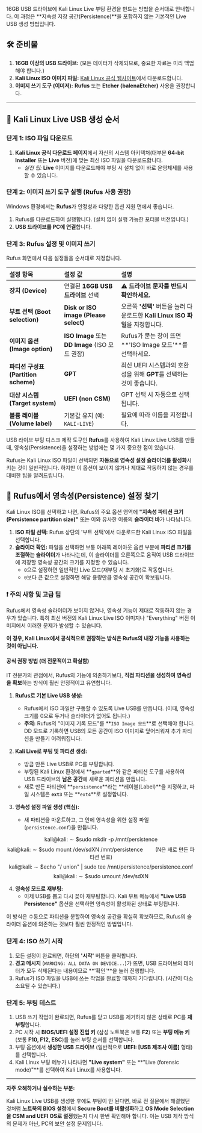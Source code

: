 16GB USB 드라이브에 Kali Linux Live 부팅 환경을 만드는 방법을 순서대로 안내합니다. 이 과정은 \*\*지속성 저장 공간(Persistence)\*\*을 포함하지 않는 기본적인 Live USB 생성 방법입니다.

## 🛠️ 준비물

1.  **16GB 이상의 USB 드라이브:** (모든 데이터가 삭제되므로, 중요한 자료는 미리 백업해야 합니다.)
2.  **Kali Linux ISO 이미지 파일:** [Kali Linux 공식 웹사이트](https://www.google.com/search?q=https://www.kali.org/get-kali/%23kali-platforms)에서 다운로드합니다.
3.  **이미지 쓰기 도구 (이미저):** **Rufus** 또는 **Etcher (balenaEtcher)** 사용을 권장합니다.

-----

## 📝 Kali Linux Live USB 생성 순서

### 단계 1: ISO 파일 다운로드

1.  **Kali Linux 공식 다운로드 페이지**에서 자신의 시스템 아키텍처(대부분 **64-bit Installer** 또는 **Live** 버전)에 맞는 최신 ISO 파일을 다운로드합니다.
      * *실전 팁:* **Live** 이미지를 다운로드해야 부팅 시 설치 없이 바로 운영체제를 사용할 수 있습니다.

### 단계 2: 이미지 쓰기 도구 실행 (Rufus 사용 권장)

Windows 환경에서는 **Rufus**가 안정성과 다양한 옵션 지원 면에서 좋습니다.

1.  Rufus를 다운로드하여 실행합니다. (설치 없이 실행 가능한 포터블 버전입니다.)
2.  **USB 드라이브를 PC에 연결**합니다.

### 단계 3: Rufus 설정 및 이미지 쓰기

Rufus 화면에서 다음 설정들을 순서대로 지정합니다.

| 설정 항목 | 설정 값 | 설명 |
| :--- | :--- | :--- |
| **장치 (Device)** | 연결된 **16GB USB 드라이브** 선택 | **⚠️ 드라이브 문자를 반드시 확인하세요.** |
| **부트 선택 (Boot selection)** | **Disk or ISO image (Please select)** | 오른쪽 **'선택'** 버튼을 눌러 다운로드한 **Kali Linux ISO 파일**을 지정합니다. |
| **이미지 옵션 (Image option)** | **ISO Image** 또는 **DD Image** (ISO 모드 권장) | Rufus가 묻는 창이 뜨면 \*\*'ISO Image 모드'\*\*를 선택하세요. |
| **파티션 구성표 (Partition scheme)** | **GPT** | 최신 UEFI 시스템과의 호환성을 위해 **GPT**를 선택하는 것이 좋습니다. |
| **대상 시스템 (Target system)** | **UEFI (non CSM)** | GPT 선택 시 자동으로 선택됩니다. |
| **볼륨 레이블 (Volume label)** | 기본값 유지 (예: `KALI-LIVE`) | 필요에 따라 이름을 지정합니다. |

USB 라이브 부팅 디스크 제작 도구인 **Rufus**를 사용하여 Kali Linux Live USB를 만들 때, 영속성(Persistence)을 설정하는 방법에는 몇 가지 중요한 점이 있습니다.

Rufus는 Kali Linux ISO 파일이 선택되면 **자동으로 영속성 설정 슬라이더를 활성화**시키는 것이 일반적입니다. 하지만 이 옵션이 보이지 않거나 제대로 작동하지 않는 경우를 대비한 팁을 알려드립니다.

## 🔑 Rufus에서 영속성(Persistence) 설정 찾기

Kali Linux ISO를 선택하고 나면, Rufus의 주요 옵션 영역에 **"지속성 파티션 크기(Persistence partition size)"** 또는 이와 유사한 이름의 **슬라이더 바**가 나타납니다.

1.  **ISO 파일 선택:** Rufus 상단의 '부트 선택'에서 다운로드한 Kali Linux ISO 파일을 선택합니다.
2.  **슬라이더 확인:** 파일을 선택하면 보통 아래쪽 레이아웃 옵션 부분에 **파티션 크기를 조절하는 슬라이더**가 나타나는데, 이 슬라이더를 오른쪽으로 움직여 USB 드라이브에 저장할 영속성 공간의 크기를 지정할 수 있습니다.
    * `0`으로 설정하면 일반적인 Live 모드(재부팅 시 초기화)로 작동합니다.
    * `0`보다 큰 값으로 설정하면 해당 용량만큼 영속성 공간이 확보됩니다.

### ❗ 주의 사항 및 고급 팁

Rufus에서 영속성 슬라이더가 보이지 않거나, 영속성 기능이 제대로 작동하지 않는 경우가 있습니다. 특히 최신 버전의 Kali Linux Live ISO 이미지나 "Everything" 버전 이미지에서 이러한 문제가 발생할 수 있습니다.

**이 경우, Kali Linux에서 공식적으로 권장하는 방식은 Rufus의 내장 기능을 사용하는 것이 아닙니다.**

#### 공식 권장 방법 (더 전문적이고 확실함)

IT 전문가의 관점에서, Rufus의 기능에 의존하기보다, **직접 파티션을 생성하여 영속성을 확보**하는 방식이 훨씬 안정적이고 유연합니다.

1.  **Rufus로 기본 Live USB 생성:**
    * Rufus에서 ISO 파일만 구동할 수 있도록 Live USB를 만듭니다. (이때, 영속성 크기를 0으로 두거나 슬라이더가 없어도 됩니다.)
    * **주의:** Rufus의 "이미지 기록 모드"를 **`ISO Image 모드`**로 선택해야 합니다. DD 모드로 기록하면 USB의 모든 공간이 ISO 이미지로 덮어씌워져 추가 파티션을 만들기 어려워집니다.

2.  **Kali Live로 부팅 및 파티션 생성:**
    * 방금 만든 Live USB로 PC를 부팅합니다.
    * 부팅된 Kali Linux 환경에서 **`gparted`**와 같은 파티션 도구를 사용하여 USB 드라이브의 **남은 공간**에 새로운 파티션을 만듭니다.
    * 새로 만든 파티션에 **`persistence`**라는 **레이블(Label)**을 지정하고, 파일 시스템은 **`ext3`** 또는 **`ext4`**로 설정합니다.

3.  **영속성 설정 파일 생성 (핵심):**
    * 새 파티션을 마운트하고, 그 안에 영속성을 위한 설정 파일(`persistence.conf`)을 만듭니다.

$$\text{kali@kali:} \sim\$ \text{sudo mkdir -p /mnt/persistence}$$
$$\text{kali@kali:} \sim\$ \text{sudo mount /dev/sdXN /mnt/persistence} \quad\quad (\text{N은 새로 만든 파티션 번호})$$
$$\text{kali@kali:} \sim\$ \text{echo "/ union" | sudo tee /mnt/persistence/persistence.conf}$$
$$\text{kali@kali:} \sim\$ \text{sudo umount /dev/sdXN}$$

4.  **영속성 모드로 재부팅:**
    * 이제 USB를 뽑고 다시 꽂아 재부팅합니다. Kali 부트 메뉴에서 **"Live USB Persistence"** 옵션을 선택하면 영속성이 활성화된 상태로 부팅됩니다.

이 방식은 수동으로 파티션을 분할하여 영속성 공간을 확실히 확보하므로, Rufus의 슬라이더 옵션에 의존하는 것보다 훨씬 안정적인 방법입니다.

### 단계 4: ISO 쓰기 시작

1.  모든 설정이 완료되면, 하단의 **'시작'** 버튼을 클릭합니다.
2.  **경고 메시지** (`WARNING: ALL DATA ON DEVICE...`)가 뜨면, USB 드라이브의 데이터가 모두 삭제된다는 내용이므로 \*\*'확인'\*\*을 눌러 진행합니다.
3.  Rufus가 ISO 파일을 USB에 쓰는 작업을 완료할 때까지 기다립니다. (시간이 다소 소요될 수 있습니다.)

### 단계 5: 부팅 테스트

1.  USB 쓰기 작업이 완료되면, Rufus를 닫고 USB를 제거하지 않은 상태로 PC를 **재부팅**합니다.
2.  PC 시작 시 **BIOS/UEFI 설정 진입 키** (삼성 노트북은 보통 **F2**) 또는 **부팅 메뉴 키** (보통 **F10, F12, ESC**)를 눌러 부팅 순서를 선택합니다.
3.  부팅 옵션에서 **생성한 USB 드라이브** (일반적으로 **UEFI: [USB 제조사 이름]** 형태)를 선택합니다.
4.  Kali Linux 부팅 메뉴가 나타나면 **"Live system"** 또는 \*\*"Live (forensic mode)"\*\*를 선택하여 Kali Linux를 사용합니다.

-----

**자주 오해하거나 실수하는 부분:**

Kali Linux Live USB를 생성한 후에도 부팅이 안 된다면, 바로 전 질문에서 해결했던 것처럼 **노트북의 BIOS 설정**에서 **Secure Boot를 비활성화**하고 **OS Mode Selection을 CSM and UEFI OS로 설정**했는지 다시 한번 확인해야 합니다. 이는 USB 제작 방식의 문제가 아닌, PC의 보안 설정 문제입니다.
